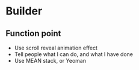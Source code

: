 # Builder
## Function point
- Use scroll reveal animation effect
- Tell people what I can do, and what I have done
- Use MEAN stack, or Yeoman
